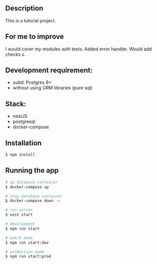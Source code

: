 ## Description

This is a tutorial project. 

## For me to improve

I would cover my modules with tests.
Added error handler.
Would add checks s.

## Development requirement:
* subd: Postgres 9+
* without using ORM libraries (pure sql)

## Stack: 
* nestJS
* postgresql
* docker-compose

## Installation

```bash
$ npm install
```

## Running the app

```bash
# up database container
$ docker-compose up

# stop database container
$ docker-compose down -v

# run server
$ nest start

# development
$ npm run start

# watch mode
$ npm run start:dev

# production mode
$ npm run start:prod
```